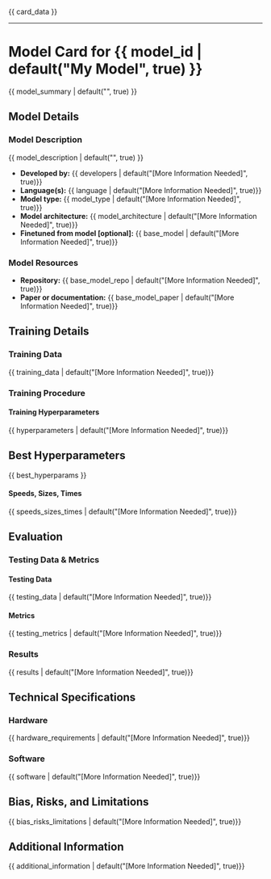 {{ card_data }}

---

# Model Card for {{ model_id | default("My Model", true) }}

<!-- Provide a quick summary of what the model is/does. -->

{{ model_summary | default("", true) }}


## Model Details

### Model Description

<!-- Provide a longer summary of what this model is. -->

{{ model_description | default("", true) }}

- **Developed by:** {{ developers | default("[More Information Needed]", true)}}
- **Language(s):** {{ language | default("[More Information Needed]", true)}}
- **Model type:** {{ model_type | default("[More Information Needed]", true)}}
- **Model architecture:** {{ model_architecture | default("[More Information Needed]", true)}}
- **Finetuned from model [optional]:** {{ base_model | default("[More Information Needed]", true)}}

### Model Resources

<!-- Provide links where applicable. -->

- **Repository:** {{ base_model_repo | default("[More Information Needed]", true)}}
- **Paper or documentation:** {{ base_model_paper | default("[More Information Needed]", true)}}

## Training Details

### Training Data

<!-- This is a short stub of information on the training data that was used, and documentation related to data pre-processing or additional filtering (if applicable). -->

{{ training_data | default("[More Information Needed]", true)}}

### Training Procedure

<!-- This relates heavily to the Technical Specifications. Content here should link to that section when it is relevant to the training procedure. -->

#### Training Hyperparameters

<!-- This is a summary of the values of hyperparameters used in training the model. -->

{{ hyperparameters | default("[More Information Needed]", true)}}

## Best Hyperparameters
{{ best_hyperparams }}


#### Speeds, Sizes, Times

<!-- This section provides information about how roughly how long it takes to train the model and the size of the resulting model. -->

{{ speeds_sizes_times | default("[More Information Needed]", true)}}

## Evaluation

<!-- This section describes the evaluation protocols and provides the results. -->

### Testing Data & Metrics

#### Testing Data

<!-- This should describe any evaluation data used (e.g., the development/validation set provided). -->

{{ testing_data | default("[More Information Needed]", true)}}

#### Metrics

<!-- These are the evaluation metrics being used. -->

{{ testing_metrics | default("[More Information Needed]", true)}}

### Results

{{ results | default("[More Information Needed]", true)}}

## Technical Specifications

### Hardware

{{ hardware_requirements | default("[More Information Needed]", true)}}

### Software

{{ software | default("[More Information Needed]", true)}}

## Bias, Risks, and Limitations

<!-- This section is meant to convey both technical and sociotechnical limitations. -->

{{ bias_risks_limitations | default("[More Information Needed]", true)}}

## Additional Information

<!-- Any other information that would be useful for other people to know. -->

{{ additional_information | default("[More Information Needed]", true)}}

